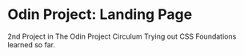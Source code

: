 # Odin Project: Landing Page
2nd Project in The Odin Project Circulum
Trying out CSS Foundations learned so far.
